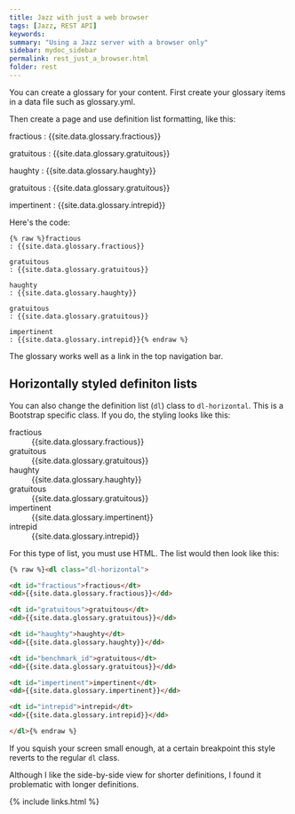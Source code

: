 ```yaml
---
title: Jazz with just a web browser
tags: [Jazz, REST API]
keywords:
summary: "Using a Jazz server with a browser only"
sidebar: mydoc_sidebar
permalink: rest_just_a_browser.html
folder: rest
---
```



You can create a glossary for your content. First create your glossary items in a data file such as glossary.yml.

Then create a page and use definition list formatting, like this:

fractious
: {{site.data.glossary.fractious}}

gratuitous
: {{site.data.glossary.gratuitous}}

haughty
: {{site.data.glossary.haughty}}

gratuitous
: {{site.data.glossary.gratuitous}}

impertinent
: {{site.data.glossary.intrepid}}

Here's the code:

```
{% raw %}fractious
: {{site.data.glossary.fractious}}

gratuitous
: {{site.data.glossary.gratuitous}}

haughty
: {{site.data.glossary.haughty}}

gratuitous
: {{site.data.glossary.gratuitous}}

impertinent
: {{site.data.glossary.intrepid}}{% endraw %}
```

The glossary works well as a link in the top navigation bar.

## Horizontally styled definiton lists

You can also change the definition list (`dl`) class to `dl-horizontal`. This is a Bootstrap specific class. If you do, the styling looks like this:

<dl class="dl-horizontal">

<dt id="fractious">fractious</dt>
<dd>{{site.data.glossary.fractious}}</dd>

<dt id="gratuitous">gratuitous</dt>
<dd>{{site.data.glossary.gratuitous}}</dd>

<dt id="haughty">haughty</dt>
<dd>{{site.data.glossary.haughty}}</dd>

<dt id="benchmark_id">gratuitous</dt>
<dd>{{site.data.glossary.gratuitous}}</dd>

<dt id="impertinent">impertinent</dt>
<dd>{{site.data.glossary.impertinent}}</dd>

<dt id="intrepid">intrepid</dt>
<dd>{{site.data.glossary.intrepid}}</dd>

</dl>

For this type of list, you must use HTML. The list would then look like this:

```html
{% raw %}<dl class="dl-horizontal">

<dt id="fractious">fractious</dt>
<dd>{{site.data.glossary.fractious}}</dd>

<dt id="gratuitous">gratuitous</dt>
<dd>{{site.data.glossary.gratuitous}}</dd>

<dt id="haughty">haughty</dt>
<dd>{{site.data.glossary.haughty}}</dd>

<dt id="benchmark_id">gratuitous</dt>
<dd>{{site.data.glossary.gratuitous}}</dd>

<dt id="impertinent">impertinent</dt>
<dd>{{site.data.glossary.impertinent}}</dd>

<dt id="intrepid">intrepid</dt>
<dd>{{site.data.glossary.intrepid}}</dd>

</dl>{% endraw %}
```

If you squish your screen small enough, at a certain breakpoint this style reverts to the regular `dl` class.

Although I like the side-by-side view for shorter definitions, I found it problematic with longer definitions.


{% include links.html %}
